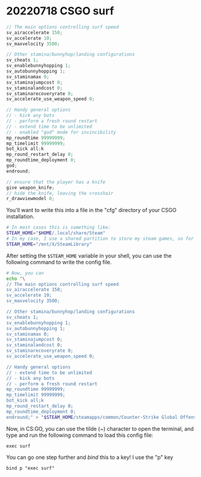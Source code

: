 # 20220718 CSGO surf

```java
// The main options controlling surf speed
sv_airaccelerate 150;
sv_accelerate 10;
sv_maxvelocity 3500;

// Other stamina/bunnyhop/landing configurations
sv_cheats 1;
sv_enablebunnyhopping 1;
sv_autobunnyhopping 1;
sv_staminamax 0;
sv_staminajumpcost 0;
sv_staminalandcost 0;
sv_staminarecoveryrate 0;
sv_accelerate_use_weapon_speed 0;

// Handy general options
// - kick any bots
// - perform a fresh round restart
// - extend time to be unlimited
// - enabled "god" mode for invincibility
mp_roundtime 99999999;
mp_timelimit 99999999;
bot_kick all;k
mp_round_restart_delay 0;
mp_roundtime_deployment 0;
god;
endround;

// ensure that the player has a knife
give weapon_knife;
// hide the knife, leaving the crosshair
r_drawviewmodel 0;
```


You'll want to write this into a file in the "cfg" directory of your CSGO installation.

```bash
# In most cases this is something like:
STEAM_HOME="$HOME/.local/share/Steam"
# In my case, I use a shared partition to store my steam games, so for me its:
STEAM_HOME="/mnt/X/SteamLibrary"
```

After setting the `$STEAM_HOME` variable in your shell, you can use the following command to write the config file.

```bash
# Now, you can 
echo "\
// The main options controlling surf speed
sv_airaccelerate 150;
sv_accelerate 10;
sv_maxvelocity 3500;

// Other stamina/bunnyhop/landing configurations
sv_cheats 1;
sv_enablebunnyhopping 1;
sv_autobunnyhopping 1;
sv_staminamax 0;
sv_staminajumpcost 0;
sv_staminalandcost 0;
sv_staminarecoveryrate 0;
sv_accelerate_use_weapon_speed 0;

// Handy general options
// - extend time to be unlimited
// - kick any bots
// - perform a fresh round restart
mp_roundtime 99999999;
mp_timelimit 99999999;
bot_kick all;k
mp_round_restart_delay 0;
mp_roundtime_deployment 0;
endround;" > "$STEAM_HOME/steamapps/common/Counter-Strike Global Offensive/csgo/cfg/surf.cfg"
```

Now, in CS:GO, you can use the tilde (~) character to open the terminal, and type and run the following command to load this config file:

```shell
exec surf
```

You can go one step further and _bind_ this to a key! I use the "p" key

```shell
bind p "exec surf"
```
